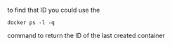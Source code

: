 to find that ID you could use the 

	docker ps -l -q 

command to return the ID of the last created container

